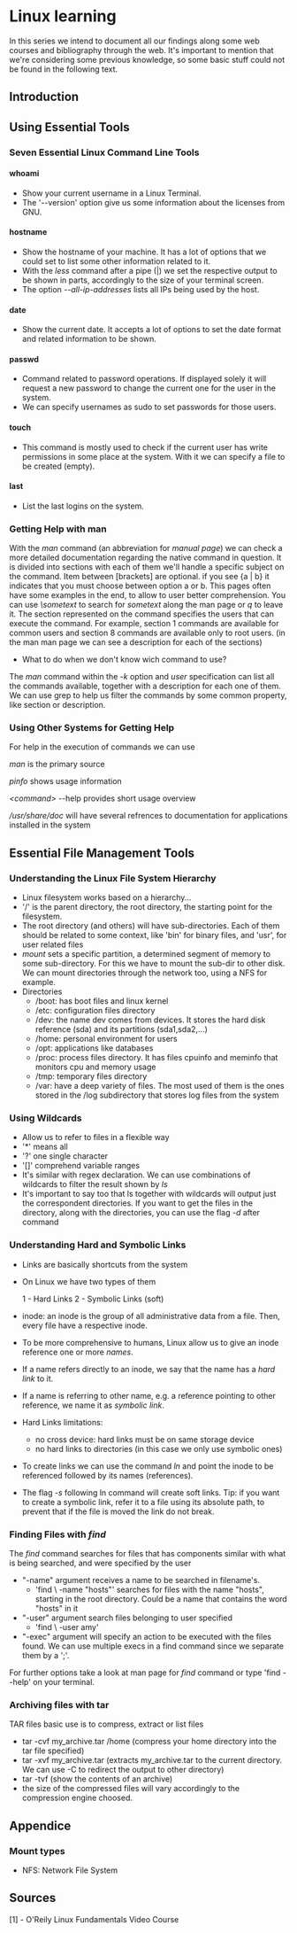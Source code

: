 # Linux learning

In this series we intend to document all our findings along some web courses and bibliography through the web.
It's important to mention that we're considering some previous knowledge, so some basic stuff could not be found in the following text.

## Introduction

## Using Essential Tools
### Seven Essential Linux Command Line Tools

#### whoami
- Show your current username in a Linux Terminal.
- The '--version' option give us some information about the licenses from GNU.
#### hostname 
- Show the hostname of your machine. It has a lot of options that we could set to list some other information related to it. 
- With the _less_ command after a pipe (|) we set the respective output to be shown in parts, accordingly to the size of your terminal screen.
- The option _--all-ip-addresses_ lists all IPs being used by the host.
#### date
- Show the current date. It accepts a lot of options to set the date format and related information to be shown.
#### passwd
- Command related to password operations. If displayed solely it will request a new password to change the current one for the user in the system.
- We can specify usernames as sudo to set passwords for those users.
#### touch 
- This command is mostly used to check if the current user has write permissions in some place at the system. With it we can specify a file to be created (empty). 
#### last 
- List the last logins on the system.

### Getting Help with man
With the _man_ command (an abbreviation for _manual page_) we can check a more detailed documentation regarding the native command in question. 
It is divided into sections with each of them we'll handle a specific subject on the command.
Item between [brackets] are optional.
if you see {a | b} it indicates that you must choose between option a or b.
This pages often have some examples in the end, to allow to user better comprehension.
You can use *\sometext* to search for _sometext_  along the man page or *q* to leave it.
The section represented on the command specifies the users that can execute the command. For example, section 1 commands are available for common users and section 8 commands are available only to root users. (in the man man page we can see a description for each of the sections)

 - What to do when we don't know wich command to use?
  
  The _man_ command within the *-k* option and *user* specification can list all the commands available, together with a description for each one of them.
  We can use grep to help us filter the commands by some common property, like section or description.

### Using Other Systems for Getting Help
For help in the execution of commands we can use

*man* is the primary source

*pinfo* shows usage information

*<command\>* --help provides short usage overview

*/usr/share/doc* will have several refrences to documentation for applications installed in the system

## Essential File Management Tools
### Understanding the Linux File System Hierarchy
- Linux filesystem works based on a hierarchy...
- '/' is the parent directory, the root directory, the starting point for the filesystem.
- The root directory (and others) will have sub-directories. Each of them should be related to some context, like 'bin' for binary files, and 'usr', for user related files
- _mount_ sets a specific partition, a determined segment of memory to some sub-directory. For this we have to mount the sub-dir to other disk. We can mount directories through the network too, using a NFS for example.
- Directories
  - /boot: has boot files and linux kernel
  - /etc: configuration files directory
  - /dev: the name dev comes from devices. It stores the hard disk reference (sda) and its partitions (sda1,sda2,...)
  - /home: personal environment for users
  - /opt: applications like databases
  - /proc: process files directory. It has files cpuinfo and meminfo that monitors cpu and memory usage
  - /tmp: temporary files directory
  - /var: have a deep variety of files. The most used of them is the ones stored in the /log subdirectory that stores log files from the system
   
### Using Wildcards

- Allow us to refer to files in a flexible way
- '*' means all
- '?' one single character
- '[]' comprehend variable ranges
- It's similar with regex declaration. We can use combinations of wildcards to filter the result shown by *ls*
- It's important to say too that ls together with wildcards will output just the correspondent directories. If you want to get the files in the directory, along with the directories, you can use the flag _-d_ after command

### Understanding Hard and Symbolic Links
- Links are basically shortcuts from the system
- On Linux we have two types of them
    
    1 - Hard Links
    2 - Symbolic Links (soft)

- inode: an inode is the group of all administrative data from a file. Then, every file have a respective inode.
- To be more comprehensive to humans, Linux allow us to give an inode reference one or more *names*.
- If a name refers directly to an inode, we say that the name has a *hard link* to it.
- If a name is referring to other name, e.g. a reference pointing to other reference, we name it as *symbolic link*.
- Hard Links limitations:
  - no cross device: hard links must be on same storage device
  - no hard links to directories (in this case we only use symbolic ones)
- To create links we can use the command *ln* and point the inode to be referenced followed by its names (references).
- The flag _-s_ following ln command will create soft links.
Tip: if you want to create a symbolic link, refer it to a file using its absolute path, to prevent that if the file is moved the link do not break.

### Finding Files with _find_

The _find_ command searches for files that has components similar with what is being searched, and were specified by the user
- "-name" argument receives a name to be searched in filename's.
  - 'find \ -name "hosts"' searches for files with the name "hosts", starting in the root directory. Could be a name that contains the word "hosts" in it
- "-user" argument search files belonging to user specified
  - 'find \ -user amy'
- "-exec" argument will specify an action to be executed with the files found. We can use multiple execs in a find command since we separate them by a '\;'.

For further options take a look at man page for _find_ command or type 'find --help' on your terminal.

### Archiving files with tar
TAR files basic use is to compress, extract or list files
- tar -cvf my_archive.tar /home (compress your home directory into the tar file specified)
- tar -xvf my_archive.tar (extracts my_archive.tar to the current directory. We can use -C to redirect the output to other directory)
- tar -tvf (show the contents of an archive)
- the size of the compressed files will vary accordingly to the compression engine choosed.


## Appendice
### Mount types

- NFS: Network File System 
## Sources
[1] - O'Reily Linux Fundamentals Video Course